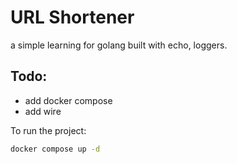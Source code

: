 # URL Shortener

a simple learning for golang built with echo, loggers.

## Todo:
- add docker compose
- add wire

To run the project:

```bash
docker compose up -d
```

